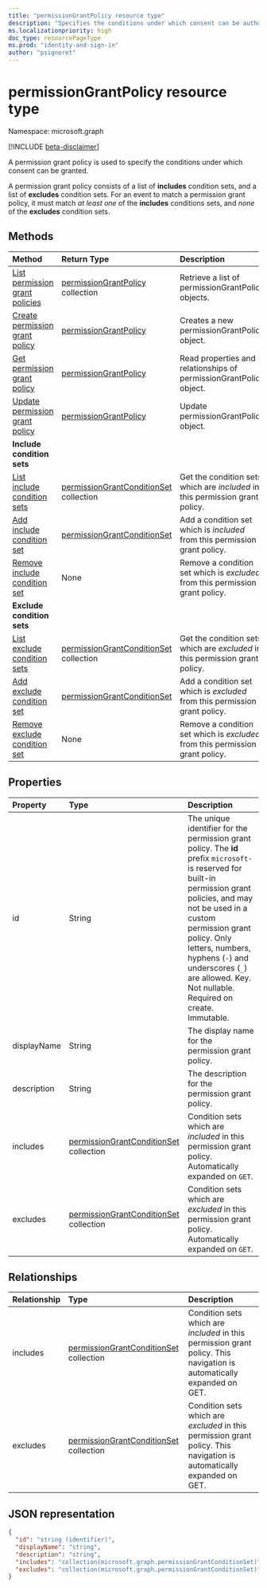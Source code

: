 ```yaml
---
title: "permissionGrantPolicy resource type"
description: "Specifies the conditions under which consent can be authorized."
ms.localizationpriority: high
doc_type: resourcePageType
ms.prod: "identity-and-sign-in"
author: "psignoret"
---
```


# permissionGrantPolicy resource type

Namespace: microsoft.graph

[!INCLUDE [beta-disclaimer](../../includes/beta-disclaimer.md)]

A permission grant policy is used to specify the conditions under which consent can be granted.

A permission grant policy consists of a list of **includes** condition sets, and a list of **excludes** condition sets. For an event to match a permission grant policy, it must match *at least one* of the **includes** conditions sets, and *none* of the **excludes** condition sets.

## Methods

| Method | Return Type | Description |
|:---------------|:--------|:----------|
|[List permission grant policies](../api/permissiongrantpolicy-list.md) | [permissionGrantPolicy](permissiongrantpolicy.md) collection | Retrieve a list of permissionGrantPolicy objects. |
|[Create permission grant policy](../api/permissiongrantpolicy-post-permissiongrantpolicies.md)| [permissionGrantPolicy](permissiongrantpolicy.md) | Creates a new permissionGrantPolicy object. |
|[Get permission grant policy](../api/permissiongrantpolicy-get.md) | [permissionGrantPolicy](permissiongrantpolicy.md) |Read properties and relationships of permissionGrantPolicy object.|
|[Update permission grant policy](../api/permissiongrantpolicy-update.md) | [permissionGrantPolicy](permissiongrantpolicy.md)  |Update permissionGrantPolicy object. |
|**Include condition sets**| | |
|[List include condition sets](../api/permissiongrantpolicy-list-includes.md) |[permissionGrantConditionSet](permissiongrantconditionset.md) collection| Get the condition sets which are *included* in this permission grant policy.|
|[Add include condition set](../api/permissiongrantpolicy-post-includes.md) |[permissionGrantConditionSet](permissiongrantconditionset.md) | Add a condition set which is *included* from this permission grant policy. |
|[Remove include condition set](../api/permissiongrantpolicy-delete-includes.md) | None | Remove a condition set which is *excluded* from this permission grant policy.|
|**Exclude condition sets**| | |
|[List exclude condition sets](../api/permissiongrantpolicy-list-excludes.md) |[permissionGrantConditionSet](permissiongrantconditionset.md) collection| Get the condition sets which are *excluded* in this permission grant policy.|
|[Add exclude condition set](../api/permissiongrantpolicy-post-excludes.md) |[permissionGrantConditionSet](permissiongrantconditionset.md) | Add a condition set which is *excluded* from this permission grant policy. |
|[Remove exclude condition set](../api/permissiongrantpolicy-delete-excludes.md) | None | Remove a condition set which is *excluded* from this permission grant policy.|

## Properties

| Property     | Type |Description|
|:---------------|:--------|:----------|
| id | String | The unique identifier for the permission grant policy. The **id** prefix `microsoft-` is reserved for built-in permission grant policies, and may not be used in a custom permission grant policy. Only letters, numbers, hyphens (`-`) and underscores (`_`) are allowed. Key. Not nullable. Required on create. Immutable. |
| displayName | String |The display name for the permission grant policy.|
| description |String| The description for the permission grant policy.|
| includes | [permissionGrantConditionSet](permissiongrantconditionset.md) collection| Condition sets which are *included* in this permission grant policy. Automatically expanded on `GET`.|
| excludes |[permissionGrantConditionSet](permissiongrantconditionset.md) collection| Condition sets which are *excluded* in this permission grant policy. Automatically expanded on `GET`.|

## Relationships

| Relationship | Type |Description|
|:---------------|:--------|:----------|
|includes|[permissionGrantConditionSet](permissiongrantconditionset.md) collection| Condition sets which are *included* in this permission grant policy. This navigation is automatically expanded on GET. |
|excludes|[permissionGrantConditionSet](permissiongrantconditionset.md) collection| Condition sets which are *excluded* in this permission grant policy. This navigation is automatically expanded on GET. |

## JSON representation

<!-- {
  "blockType": "resource",
  "keyProperty": "id",
  "@odata.type": "microsoft.graph.permissionGrantPolicy"
}-->

```json
{
  "id": "string (identifier)",
  "displayName": "string",
  "description": "string",
  "includes": "collection(microsoft.graph.permissionGrantConditionSet)",
  "excludes": "collection(microsoft.graph.permissionGrantConditionSet)"
}
```
